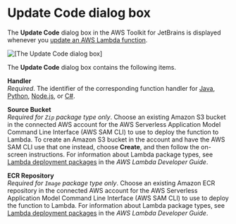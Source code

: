 # Update Code dialog box<a name="update-code-dialog"></a>

The **Update Code** dialog box in the AWS Toolkit for JetBrains is displayed whenever you [update an AWS Lambda function](key-tasks.md#key-tasks-sam-deploy)\.

![\[The Update Code dialog box\]](http://docs.aws.amazon.com/toolkit-for-jetbrains/latest/userguide/)

The **Update Code** dialog box contains the following items\.

**Handler**  
*Required*\. The identifier of the corresponding function handler for [Java](https://docs.aws.amazon.com/lambda/latest/dg/java-programming-model-handler-types.html), [Python](https://docs.aws.amazon.com/lambda/latest/dg/python-programming-model-handler-types.html), [Node\.js](https://docs.aws.amazon.com/lambda/latest/dg/nodejs-prog-model-handler.html), or [C\#](https://docs.aws.amazon.com/lambda/latest/dg/dotnet-programming-model-handler-types.html)\.

**Source Bucket**  
*Required for `Zip` package type only*\. Choose an existing Amazon S3 bucket in the connected AWS account for the AWS Serverless Application Model Command Line Interface \(AWS SAM CLI\) to use to deploy the function to Lambda\. To create an Amazon S3 bucket in the account and have the AWS SAM CLI use that one instead, choose **Create**, and then follow the on\-screen instructions\. For information about Lambda package types, see [Lambda deployment packages](https://docs.aws.amazon.com/lambda/latest/dg/gettingstarted-package.html) in the *AWS Lambda Developer Guide*\.

**ECR Repository**  
*Required for `Image` package type only*\. Choose an existing Amazon ECR repository in the connected AWS account for the AWS Serverless Application Model Command Line Interface \(AWS SAM CLI\) to use to deploy the function to Lambda\. For information about Lambda package types, see [Lambda deployment packages](https://docs.aws.amazon.com/lambda/latest/dg/gettingstarted-package.html) in the *AWS Lambda Developer Guide*\.